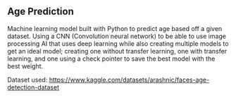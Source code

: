## Age Prediction

Machine learning model built with Python to predict age based off a given dataset. Using a CNN (Convolution neural network) to be able to use image processing AI that uses deep learning while also creating multiple models to get an ideal model; creating one without transfer learning, one with transfer learning, and one using a check pointer to save the best model with the best weight.   

Dataset used: https://www.kaggle.com/datasets/arashnic/faces-age-detection-dataset
